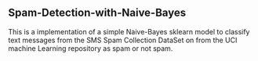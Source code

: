 ## Spam-Detection-with-Naive-Bayes
This is a implementation of a simple Naive-Bayes sklearn model to classify text messages from the SMS Spam Collection DataSet  on from the UCI machine Learning repository as spam or not spam.
